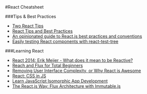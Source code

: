 #React Cheatsheet

###Tips & Best Practices

* [Two React Tips](https://medium.com/@dan_abramov/two-weird-tricks-that-fix-react-7cf9bbdef375)
* [React Tips and Best Practices](http://aeflash.com/2015-02/react-tips-and-best-practices.html)
* [An opinionated guide to React.js best practices and conventions](https://web-design-weekly.com/2015/01/29/opinionated-guide-react-js-best-practices-conventions/)
* [Easily testing React components with react-test-tree](https://medium.com/qubit-engineering/easily-testing-react-components-with-react-test-tree-f9e1668b1c2d)

###Learning React

* [React 2014: Erik Meijer - What does it mean to be Reactive?](https://www.youtube.com/watch?v=sTSQlYX5DU0)
* [Reach and Flux for Total Beginners](http://prestonparry.com/articles/ReactCurriculum/)
* [Removing User Interface Complexity, or Why React is Awesome](http://jlongster.com/Removing-User-Interface-Complexity,-or-Why-React-is-Awesome)
* [React: CSS in JS](https://speakerdeck.com/vjeux/react-css-in-js)
* [Learn JavaScript Isomorphic App Development](https://leanpub.com/learn-javascript-react-nodejs-es6/)
* [The React.js Way: Flux Architecture with Immutable.js](http://blog.risingstack.com/the-react-js-way-flux-architecture-with-immutable-js/)

